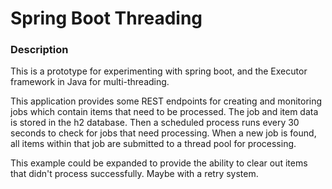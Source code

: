 # Spring Boot Threading

### Description
This is a prototype for experimenting with spring boot, and the Executor framework in Java for multi-threading.

This application provides some REST endpoints for creating and monitoring jobs which contain items that need to be processed. The job and item data is stored in the h2 database. Then a scheduled process runs every 30 seconds to check for jobs that need processing. When a new job is found, all items within that job are submitted to a thread pool for processing.

This example could be expanded to provide the ability to clear out items that didn't process successfully. Maybe with a retry system.
